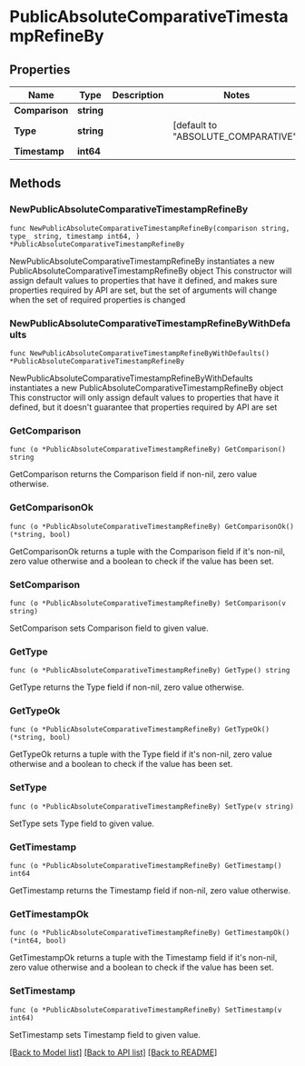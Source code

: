 # PublicAbsoluteComparativeTimestampRefineBy

## Properties

Name | Type | Description | Notes
------------ | ------------- | ------------- | -------------
**Comparison** | **string** |  | 
**Type** | **string** |  | [default to "ABSOLUTE_COMPARATIVE"]
**Timestamp** | **int64** |  | 

## Methods

### NewPublicAbsoluteComparativeTimestampRefineBy

`func NewPublicAbsoluteComparativeTimestampRefineBy(comparison string, type_ string, timestamp int64, ) *PublicAbsoluteComparativeTimestampRefineBy`

NewPublicAbsoluteComparativeTimestampRefineBy instantiates a new PublicAbsoluteComparativeTimestampRefineBy object
This constructor will assign default values to properties that have it defined,
and makes sure properties required by API are set, but the set of arguments
will change when the set of required properties is changed

### NewPublicAbsoluteComparativeTimestampRefineByWithDefaults

`func NewPublicAbsoluteComparativeTimestampRefineByWithDefaults() *PublicAbsoluteComparativeTimestampRefineBy`

NewPublicAbsoluteComparativeTimestampRefineByWithDefaults instantiates a new PublicAbsoluteComparativeTimestampRefineBy object
This constructor will only assign default values to properties that have it defined,
but it doesn't guarantee that properties required by API are set

### GetComparison

`func (o *PublicAbsoluteComparativeTimestampRefineBy) GetComparison() string`

GetComparison returns the Comparison field if non-nil, zero value otherwise.

### GetComparisonOk

`func (o *PublicAbsoluteComparativeTimestampRefineBy) GetComparisonOk() (*string, bool)`

GetComparisonOk returns a tuple with the Comparison field if it's non-nil, zero value otherwise
and a boolean to check if the value has been set.

### SetComparison

`func (o *PublicAbsoluteComparativeTimestampRefineBy) SetComparison(v string)`

SetComparison sets Comparison field to given value.


### GetType

`func (o *PublicAbsoluteComparativeTimestampRefineBy) GetType() string`

GetType returns the Type field if non-nil, zero value otherwise.

### GetTypeOk

`func (o *PublicAbsoluteComparativeTimestampRefineBy) GetTypeOk() (*string, bool)`

GetTypeOk returns a tuple with the Type field if it's non-nil, zero value otherwise
and a boolean to check if the value has been set.

### SetType

`func (o *PublicAbsoluteComparativeTimestampRefineBy) SetType(v string)`

SetType sets Type field to given value.


### GetTimestamp

`func (o *PublicAbsoluteComparativeTimestampRefineBy) GetTimestamp() int64`

GetTimestamp returns the Timestamp field if non-nil, zero value otherwise.

### GetTimestampOk

`func (o *PublicAbsoluteComparativeTimestampRefineBy) GetTimestampOk() (*int64, bool)`

GetTimestampOk returns a tuple with the Timestamp field if it's non-nil, zero value otherwise
and a boolean to check if the value has been set.

### SetTimestamp

`func (o *PublicAbsoluteComparativeTimestampRefineBy) SetTimestamp(v int64)`

SetTimestamp sets Timestamp field to given value.



[[Back to Model list]](../README.md#documentation-for-models) [[Back to API list]](../README.md#documentation-for-api-endpoints) [[Back to README]](../README.md)


